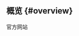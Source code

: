 ## 概览 {#overview}

官方网站
<script setup>
	import OfficialWebsiteData from '../data/OfficialWebsite.json'
	console.log(OfficialWebsiteData)
</script>

